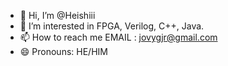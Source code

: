- 👋 Hi, I’m @Heishiii
- 👀 I’m interested in FPGA, Verilog, C++, Java.
- 📫 How to reach me EMAIL : jovygjr@gmail.com
- 😄 Pronouns: HE/HIM

<!---
Heishiii/Heishiii is a ✨ special ✨ repository because its `README.md` (this file) appears on your GitHub profile.
You can click the Preview link to take a look at your changes.
--->
